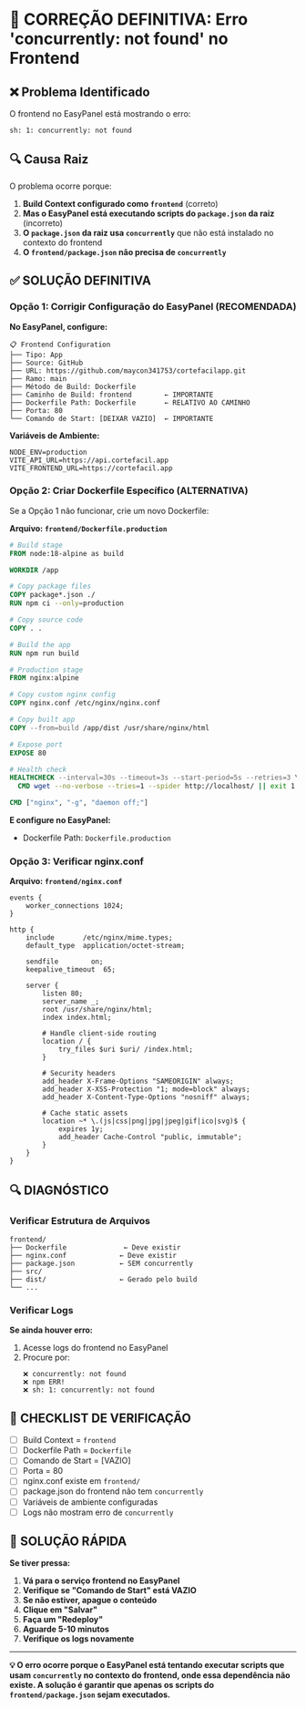 # 🚨 CORREÇÃO DEFINITIVA: Erro 'concurrently: not found' no Frontend

## ❌ Problema Identificado

O frontend no EasyPanel está mostrando o erro:
```
sh: 1: concurrently: not found
```

## 🔍 Causa Raiz

O problema ocorre porque:

1. **Build Context configurado como `frontend`** (correto)
2. **Mas o EasyPanel está executando scripts do `package.json` da raiz** (incorreto)
3. **O `package.json` da raiz usa `concurrently`** que não está instalado no contexto do frontend
4. **O `frontend/package.json` não precisa de `concurrently`**

## ✅ SOLUÇÃO DEFINITIVA

### Opção 1: Corrigir Configuração do EasyPanel (RECOMENDADA)

**No EasyPanel, configure:**

```
📋 Frontend Configuration
├── Tipo: App
├── Source: GitHub
├── URL: https://github.com/maycon341753/cortefacilapp.git
├── Ramo: main
├── Método de Build: Dockerfile
├── Caminho de Build: frontend        ← IMPORTANTE
├── Dockerfile Path: Dockerfile       ← RELATIVO AO CAMINHO
├── Porta: 80
└── Comando de Start: [DEIXAR VAZIO]  ← IMPORTANTE
```

**Variáveis de Ambiente:**
```
NODE_ENV=production
VITE_API_URL=https://api.cortefacil.app
VITE_FRONTEND_URL=https://cortefacil.app
```

### Opção 2: Criar Dockerfile Específico (ALTERNATIVA)

Se a Opção 1 não funcionar, crie um novo Dockerfile:

**Arquivo: `frontend/Dockerfile.production`**
```dockerfile
# Build stage
FROM node:18-alpine as build

WORKDIR /app

# Copy package files
COPY package*.json ./
RUN npm ci --only=production

# Copy source code
COPY . .

# Build the app
RUN npm run build

# Production stage
FROM nginx:alpine

# Copy custom nginx config
COPY nginx.conf /etc/nginx/nginx.conf

# Copy built app
COPY --from=build /app/dist /usr/share/nginx/html

# Expose port
EXPOSE 80

# Health check
HEALTHCHECK --interval=30s --timeout=3s --start-period=5s --retries=3 \
  CMD wget --no-verbose --tries=1 --spider http://localhost/ || exit 1

CMD ["nginx", "-g", "daemon off;"]
```

**E configure no EasyPanel:**
- Dockerfile Path: `Dockerfile.production`

### Opção 3: Verificar nginx.conf

**Arquivo: `frontend/nginx.conf`**
```nginx
events {
    worker_connections 1024;
}

http {
    include       /etc/nginx/mime.types;
    default_type  application/octet-stream;
    
    sendfile        on;
    keepalive_timeout  65;
    
    server {
        listen 80;
        server_name _;
        root /usr/share/nginx/html;
        index index.html;
        
        # Handle client-side routing
        location / {
            try_files $uri $uri/ /index.html;
        }
        
        # Security headers
        add_header X-Frame-Options "SAMEORIGIN" always;
        add_header X-XSS-Protection "1; mode=block" always;
        add_header X-Content-Type-Options "nosniff" always;
        
        # Cache static assets
        location ~* \.(js|css|png|jpg|jpeg|gif|ico|svg)$ {
            expires 1y;
            add_header Cache-Control "public, immutable";
        }
    }
}
```

## 🔍 DIAGNÓSTICO

### Verificar Estrutura de Arquivos

```
frontend/
├── Dockerfile              ← Deve existir
├── nginx.conf             ← Deve existir
├── package.json           ← SEM concurrently
├── src/
├── dist/                  ← Gerado pelo build
└── ...
```

### Verificar Logs

**Se ainda houver erro:**
1. Acesse logs do frontend no EasyPanel
2. Procure por:
   ```
   ❌ concurrently: not found
   ❌ npm ERR!
   ❌ sh: 1: concurrently: not found
   ```

## 🎯 CHECKLIST DE VERIFICAÇÃO

- [ ] Build Context = `frontend`
- [ ] Dockerfile Path = `Dockerfile`
- [ ] Comando de Start = [VAZIO]
- [ ] Porta = 80
- [ ] nginx.conf existe em `frontend/`
- [ ] package.json do frontend não tem `concurrently`
- [ ] Variáveis de ambiente configuradas
- [ ] Logs não mostram erro de `concurrently`

## 🚨 SOLUÇÃO RÁPIDA

**Se tiver pressa:**

1. **Vá para o serviço frontend no EasyPanel**
2. **Verifique se "Comando de Start" está VAZIO**
3. **Se não estiver, apague o conteúdo**
4. **Clique em "Salvar"**
5. **Faça um "Redeploy"**
6. **Aguarde 5-10 minutos**
7. **Verifique os logs novamente**

---

**💡 O erro ocorre porque o EasyPanel está tentando executar scripts que usam `concurrently` no contexto do frontend, onde essa dependência não existe. A solução é garantir que apenas os scripts do `frontend/package.json` sejam executados.**
